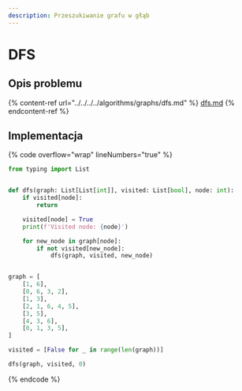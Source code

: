 ```yaml
---
description: Przeszukiwanie grafu w głąb
---
```


# DFS

## Opis problemu

{% content-ref url="../../../../algorithms/graphs/dfs.md" %}
[dfs.md](../../../../algorithms/graphs/dfs.md)
{% endcontent-ref %}

## Implementacja

{% code overflow="wrap" lineNumbers="true" %}
```python
from typing import List


def dfs(graph: List[List[int]], visited: List[bool], node: int):
    if visited[node]:
        return

    visited[node] = True
    print(f'Visited node: {node}')

    for new_node in graph[node]:
        if not visited[new_node]:
            dfs(graph, visited, new_node)


graph = [
	[1, 6],
	[0, 6, 3, 2],
	[1, 3],
	[2, 1, 6, 4, 5],
	[3, 5],
	[4, 3, 6],
	[0, 1, 3, 5],
]

visited = [False for _ in range(len(graph))]

dfs(graph, visited, 0)
```
{% endcode %}

